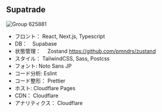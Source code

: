 ## Supatrade
![Group 625881](https://github.com/kuroro-31/Supatrade/assets/34049491/ce2d4f41-682e-47f8-bf58-cefb8fc95c11)
- フロント： 
React, Next.js, Typescript
- DB：　Supabase
- 状態管理：　
Zostand
https://github.com/pmndrs/zustand
- スタイル： TailwindCSS, Sass, Postcss
- フォント: Noto Sans JP
- コード分析: Eslint
- コード整形： Prettier
- ホスト: Cloudflare Pages
- CDN： Cloudflare
- アナリティクス： Cloudflare
